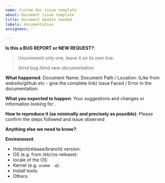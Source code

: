 ```yaml
---
name: Custom doc issue template
about: Document issue template
title: Document Update needed
labels: documentation
assignees: ''

---
```


<!-- This form is for bug or request for documentation! -->

**Is this a BUG REPORT or NEW REQUEST?**:

> Uncomment only one, leave it on its own line: 
>
> /kind bug
> /kind new-documentation

**What happened**:
Document Name:
Document Path / Location: 
(Like from website/github etc - give the complete link)
Issue Faced / Error in the documentation:

**What you expected to happen**:
Your suggestions and changes or information looking for .

**How to reproduce it (as minimally and precisely as possible)**:
Please confirm the steps followed and issue observed

**Anything else we need to know?**:

**Environment**:
- Hotpot(release/branch) version:
- OS (e.g. from /etc/os-release):
- locale of the OS: 
- Kernel (e.g. `uname -a`):
- Install tools:
- Others:
